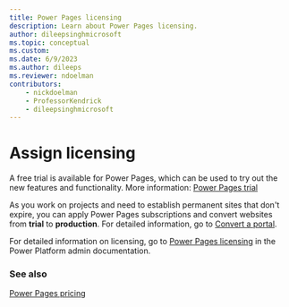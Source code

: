 ```yaml
---
title: Power Pages licensing
description: Learn about Power Pages licensing.
author: dileepsinghmicrosoft
ms.topic: conceptual
ms.custom: 
ms.date: 6/9/2023
ms.author: dileeps
ms.reviewer: ndoelman
contributors:
    - nickdoelman
    - ProfessorKendrick
    - dileepsinghmicrosoft
---
```


# Assign licensing

A free trial is available for Power Pages, which can be used to try out the new features and functionality. More information: [Power Pages trial](../getting-started/trial-signup.md)

As you work on projects and need to establish permanent sites that don't expire, you can apply Power Pages subscriptions and convert websites from **trial** to **production**. For detailed information, go to [Convert a portal](/power-apps/maker/portals/admin/convert-portal).

For detailed information on licensing, go to [Power Pages licensing](/power-platform/admin/powerapps-flow-licensing-faq#power-pages) in the Power Platform admin documentation.

### See also
[Power Pages pricing](https://powerpages.microsoft.com/pricing)
